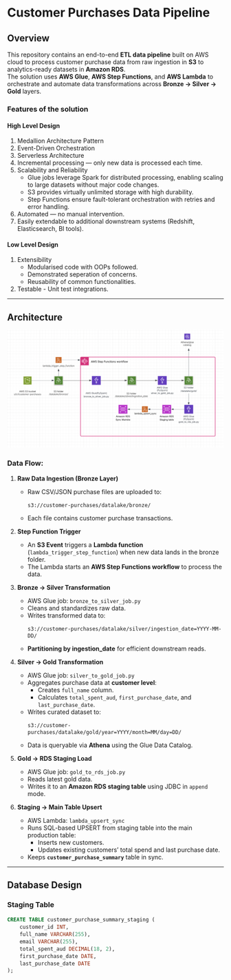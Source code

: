 # Customer Purchases Data Pipeline

## Overview
This repository contains an end-to-end **ETL data pipeline** built on AWS cloud to process customer purchase data from raw ingestion in **S3** to analytics-ready datasets in **Amazon RDS**.  
The solution uses **AWS Glue**, **AWS Step Functions**, and **AWS Lambda** to orchestrate and automate data transformations across **Bronze → Silver → Gold** layers.

### Features of the solution
#### High Level Design
1. Medallion Architecture Pattern
2. Event-Driven Orchestration
3. Serverless Architecture
4. Incremental processing — only new data is processed each time.
5. Scalability and Reliability
   - Glue jobs leverage Spark for distributed processing, enabling scaling to large datasets without major code changes.
   - S3 provides virtually unlimited storage with high durability.
   - Step Functions ensure fault-tolerant orchestration with retries and error handling.
7. Automated — no manual intervention.
8. Easily extendable to additional downstream systems (Redshift, Elasticsearch, BI tools).
#### Low Level Design
1. Extensibility
   - Modularised code with OOPs followed.
   - Demonstrated seperation of concerns.
   - Reusability of common functionalities.
2. Testable - Unit test integrations.
---

## Architecture

![Data Pipeline Architecture](customer-purchase-etl/docs/customer-purchases-etl.png)

### Data Flow:
1. **Raw Data Ingestion (Bronze Layer)**
   - Raw CSV/JSON purchase files are uploaded to:
     ```
     s3://customer-purchases/datalake/bronze/
     ```
   - Each file contains customer purchase transactions.

2. **Step Function Trigger**
   - An **S3 Event** triggers a **Lambda function** (`lambda_trigger_step_function`) when new data lands in the bronze folder.
   - The Lambda starts an **AWS Step Functions workflow** to process the data.

3. **Bronze → Silver Transformation**
   - AWS Glue job: `bronze_to_silver_job.py`
   - Cleans and standardizes raw data.
   - Writes transformed data to:
     ```
     s3://customer-purchases/datalake/silver/ingestion_date=YYYY-MM-DD/
     ```
   - **Partitioning by ingestion_date** for efficient downstream reads.

4. **Silver → Gold Transformation**
   - AWS Glue job: `silver_to_gold_job.py`
   - Aggregates purchase data at **customer level**:
     - Creates `full_name` column.
     - Calculates `total_spent_aud`, `first_purchase_date`, and `last_purchase_date`.
   - Writes curated dataset to:
     ```
     s3://customer-purchases/datalake/gold/year=YYYY/month=MM/day=DD/
     ```
   - Data is queryable via **Athena** using the Glue Data Catalog.

5. **Gold → RDS Staging Load**
   - AWS Glue job: `gold_to_rds_job.py`
   - Reads latest gold data.
   - Writes it to an **Amazon RDS staging table** using JDBC in `append` mode.

6. **Staging → Main Table Upsert**
   - AWS Lambda: `lambda_upsert_sync`
   - Runs SQL-based UPSERT from staging table into the main production table:
     - Inserts new customers.
     - Updates existing customers’ total spend and last purchase date.
   - Keeps **`customer_purchase_summary`** table in sync.

---

## Database Design

### Staging Table
```sql
CREATE TABLE customer_purchase_summary_staging (
    customer_id INT,
    full_name VARCHAR(255),
    email VARCHAR(255),
    total_spent_aud DECIMAL(18, 2),
    first_purchase_date DATE,
    last_purchase_date DATE
);
